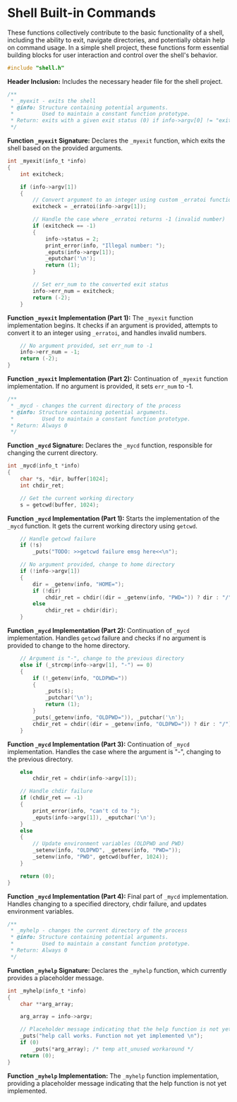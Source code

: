 # Shell Built-in Commands
These functions collectively contribute to the basic functionality of a shell, including the ability to exit, navigate directories, and potentially obtain help on command usage. In a simple shell project, these functions form essential building blocks for user interaction and control over the shell's behavior.

```c
#include "shell.h"
```

**Header Inclusion:**
Includes the necessary header file for the shell project.

```c
/**
 * _myexit - exits the shell
 * @info: Structure containing potential arguments.
 *         Used to maintain a constant function prototype.
 * Return: exits with a given exit status (0) if info->argv[0] != "exit"
 */
```

**Function `_myexit` Signature:**
Declares the `_myexit` function, which exits the shell based on the provided arguments.

```c
int _myexit(info_t *info)
{
    int exitcheck;

    if (info->argv[1])
    {
        // Convert argument to an integer using custom _erratoi function
        exitcheck = _erratoi(info->argv[1]);

        // Handle the case where _erratoi returns -1 (invalid number)
        if (exitcheck == -1)
        {
            info->status = 2;
            print_error(info, "Illegal number: ");
            _eputs(info->argv[1]);
            _eputchar('\n');
            return (1);
        }

        // Set err_num to the converted exit status
        info->err_num = exitcheck;
        return (-2);
    }
```

**Function `_myexit` Implementation (Part 1):**
The `_myexit` function implementation begins. It checks if an argument is provided, attempts to convert it to an integer using `_erratoi`, and handles invalid numbers.

```c
    // No argument provided, set err_num to -1
    info->err_num = -1;
    return (-2);
}
```

**Function `_myexit` Implementation (Part 2):**
Continuation of `_myexit` function implementation. If no argument is provided, it sets `err_num` to -1.

```c
/**
 * _mycd - changes the current directory of the process
 * @info: Structure containing potential arguments.
 *         Used to maintain a constant function prototype.
 * Return: Always 0
 */
```

**Function `_mycd` Signature:**
Declares the `_mycd` function, responsible for changing the current directory.

```c
int _mycd(info_t *info)
{
    char *s, *dir, buffer[1024];
    int chdir_ret;

    // Get the current working directory
    s = getcwd(buffer, 1024);
```

**Function `_mycd` Implementation (Part 1):**
Starts the implementation of the `_mycd` function. It gets the current working directory using `getcwd`.

```c
    // Handle getcwd failure
    if (!s)
        _puts("TODO: >>getcwd failure emsg here<<\n");

    // No argument provided, change to home directory
    if (!info->argv[1])
    {
        dir = _getenv(info, "HOME=");
        if (!dir)
            chdir_ret = chdir((dir = _getenv(info, "PWD=")) ? dir : "/");
        else
            chdir_ret = chdir(dir);
    }
```

**Function `_mycd` Implementation (Part 2):**
Continuation of `_mycd` implementation. Handles `getcwd` failure and checks if no argument is provided to change to the home directory.

```c
    // Argument is "-", change to the previous directory
    else if (_strcmp(info->argv[1], "-") == 0)
    {
        if (!_getenv(info, "OLDPWD="))
        {
            _puts(s);
            _putchar('\n');
            return (1);
        }
        _puts(_getenv(info, "OLDPWD=")), _putchar('\n');
        chdir_ret = chdir((dir = _getenv(info, "OLDPWD=")) ? dir : "/");
    }
```

**Function `_mycd` Implementation (Part 3):**
Continuation of `_mycd` implementation. Handles the case where the argument is "-", changing to the previous directory.

```c
    else
        chdir_ret = chdir(info->argv[1]);

    // Handle chdir failure
    if (chdir_ret == -1)
    {
        print_error(info, "can't cd to ");
        _eputs(info->argv[1]), _eputchar('\n');
    }
    else
    {
        // Update environment variables (OLDPWD and PWD)
        _setenv(info, "OLDPWD", _getenv(info, "PWD="));
        _setenv(info, "PWD", getcwd(buffer, 1024));
    }

    return (0);
}
```

**Function `_mycd` Implementation (Part 4):**
Final part of `_mycd` implementation. Handles changing to a specified directory, chdir failure, and updates environment variables.

```c
/**
 * _myhelp - changes the current directory of the process
 * @info: Structure containing potential arguments.
 *         Used to maintain a constant function prototype.
 * Return: Always 0
 */
```

**Function `_myhelp` Signature:**
Declares the `_myhelp` function, which currently provides a placeholder message.

```c
int _myhelp(info_t *info)
{
    char **arg_array;

    arg_array = info->argv;

    // Placeholder message indicating that the help function is not yet implemented
    _puts("help call works. Function not yet implemented \n");
    if (0)
        _puts(*arg_array); /* temp att_unused workaround */
    return (0);
}
```

**Function `_myhelp` Implementation:**
The `_myhelp` function implementation, providing a placeholder message indicating that the help function is not yet implemented.
